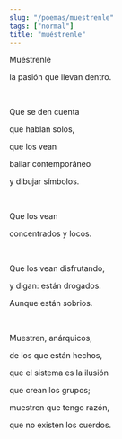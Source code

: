 ```yaml
---
slug: "/poemas/muestrenle"
tags: ["normal"]
title: "muéstrenle"
---
```

Muéstrenle

la pasión que llevan dentro.

&nbsp;

Que se den cuenta

que hablan solos,

que los vean

bailar contemporáneo

y dibujar símbolos.

&nbsp;

Que los vean

concentrados y locos.

&nbsp;

Que los vean disfrutando,

y digan: están drogados.

Aunque están sobrios.

&nbsp;

Muestren, anárquicos,

de los que están hechos,

que el sistema es la ilusión

que crean los grupos;

muestren que tengo razón,

que no existen los cuerdos.